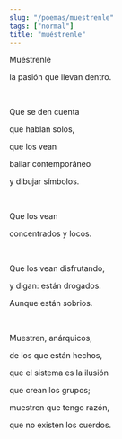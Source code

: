 ```yaml
---
slug: "/poemas/muestrenle"
tags: ["normal"]
title: "muéstrenle"
---
```

Muéstrenle

la pasión que llevan dentro.

&nbsp;

Que se den cuenta

que hablan solos,

que los vean

bailar contemporáneo

y dibujar símbolos.

&nbsp;

Que los vean

concentrados y locos.

&nbsp;

Que los vean disfrutando,

y digan: están drogados.

Aunque están sobrios.

&nbsp;

Muestren, anárquicos,

de los que están hechos,

que el sistema es la ilusión

que crean los grupos;

muestren que tengo razón,

que no existen los cuerdos.